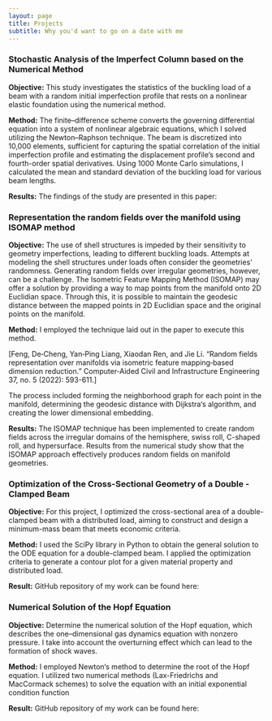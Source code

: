 ```yaml
---
layout: page
title: Projects
subtitle: Why you'd want to go on a date with me
---
```




### Stochastic Analysis of the Imperfect Column based on the Numerical Method

**Objective:**
This study investigates the statistics of the buckling load of a beam with a random initial imperfection profile that rests on a nonlinear elastic foundation using the numerical method. 

**Method:** 
The finite–difference scheme converts the governing differential equation into a system of nonlinear algebraic equations, which I solved utilizing the Newton–Raphson technique. The beam is discretized into 10,000 elements, sufficient for capturing the spatial correlation of the initial imperfection profile and estimating the displacement profile’s second and fourth-order spatial derivatives. Using 1000 Monte Carlo simulations, I calculated the mean and standard deviation of the buckling load for various beam lengths. 

**Results:**
The findings of the study are presented in this paper:



### Representation the random fields over the manifold using ISOMAP method

**Objective:**
The use of shell structures is impeded by their sensitivity to geometry imperfections, leading to different buckling loads. Attempts at modeling the shell structures under loads often consider the geometries’ randomness. Generating random fields over irregular geometries, however, can be a challenge. The Isometric Feature Mapping Method (ISOMAP) may offer a solution by providing a way to map points from the manifold onto 2D Euclidian space. Through this, it is possible to maintain the geodesic distance between the mapped points in 2D Euclidian space and the original points on the manifold.

**Method:**
I employed the technique laid out in the paper to execute this method.

[Feng, De‐Cheng, Yan‐Ping Liang, Xiaodan Ren, and Jie Li. “Random fields representation over manifolds via isometric feature mapping‐based dimension reduction.” Computer‐Aided Civil and Infrastructure Engineering 37, no. 5 (2022): 593-611.]

The process included forming the neighborhood graph for each point in the  manifold, determining the geodesic distance with Dijkstra‘s algorithm, and creating the lower dimensional embedding.

**Results:**
The ISOMAP technique has been implemented to create random fields across the irregular domains of the hemisphere, swiss roll, C-shaped roll, and hypersurface. Results from the numerical study show that the ISOMAP approach effectively produces random fields on manifold geometries.



### Optimization of the Cross-Sectional Geometry of a Double - Clamped Beam

**Objective:**
For this project, I optimized the cross-sectional area of a double-clamped beam with a distributed load, aiming to construct and design a minimum-mass beam that meets economic criteria.

**Method:**
I used the SciPy library in Python to obtain the general solution to the ODE equation for a double-clamped beam.
I applied the optimization criteria to generate a contour plot for a given material property and distributed load.

**Result:**
GitHub repository of my work can be found here:



### Numerical Solution of the Hopf Equation

**Objective:**
Determine the numerical solution of the Hopf equation, which describes the one–dimensional gas dynamics equation with nonzero pressure. I take into account the overturning effect which can lead to the formation of shock waves.

**Method:**
I employed Newton‘s method to determine the root of the Hopf equation. I utilized two numerical methods (Lax-Friedrichs and MacCormack schemes) to solve the equation with an initial exponential condition function

**Result:**
GitHub repository of my work can be found here:

